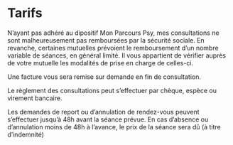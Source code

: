 # Tarifs

N’ayant pas adhéré au dipositif Mon Parcours Psy, mes consultations ne sont malheureusement pas remboursées par la sécurité sociale. En revanche, certaines mutuelles prévoient le remboursement d’un nombre variable de séances, en général limité. Il vous appartient de vérifier auprès de votre mutuelle les modalités de prise en charge de celles-ci.

Une facture vous sera remise sur demande en fin de consultation.

Le règlement des consultations peut s’effectuer par chèque, espèce ou virement bancaire.

Les demandes de report ou d’annulation de rendez-vous peuvent s’effectuer jusqu’à 48h avant la séance prévue. En cas d’absence ou d’annulation moins de 48h à l’avance, le prix de la séance sera dû (à titre d’indemnité)
